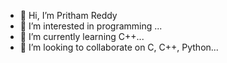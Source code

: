 - 👋 Hi, I’m Pritham Reddy
- 👀 I’m interested in programming ...
- 🌱 I’m currently learning C++...
- 💞️ I’m looking to collaborate on C, C++, Python...

<!---
iprithamreddy/iprithamreddy is a ✨ special ✨ repository because its `README.md` (this file) appears on your GitHub profile.
You can click the Preview link to take a look at your changes.
--->
